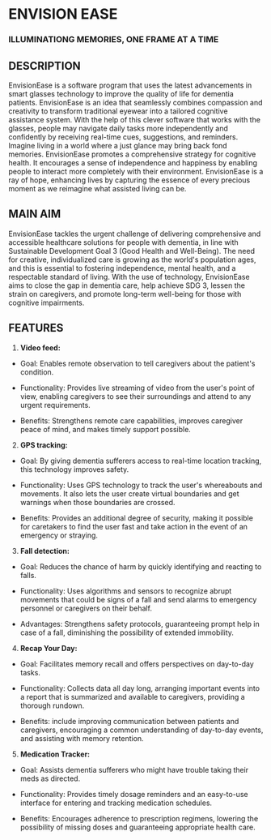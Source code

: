 # ENVISION EASE

### ILLUMINATIONG MEMORIES, ONE FRAME AT A TIME

## **DESCRIPTION**
EnvisionEase is a software program that uses the latest advancements in smart glasses technology to improve the quality of life for dementia patients. EnvisionEase is an idea that seamlessly combines compassion and creativity to transform traditional eyewear into a tailored cognitive assistance system.
With the help of this clever software that works with the glasses, people may navigate daily tasks more independently and confidently by receiving real-time cues, suggestions, and reminders. 
Imagine living in a world where a just glance may bring back fond memories. EnvisionEase promotes a comprehensive strategy for cognitive health. It encourages a sense of independence and happiness by enabling people to interact more completely with their environment. EnvisionEase is a ray of hope, enhancing lives by capturing the essence of every precious moment as we reimagine what assisted living can be.

## **MAIN AIM**
EnvisionEase tackles the urgent challenge of delivering comprehensive and accessible healthcare solutions for people with dementia, in line with Sustainable Development Goal 3 (Good Health and Well-Being). The need for creative, individualized care is growing as the world's population ages, and this is essential to fostering independence, mental health, and a respectable standard of living. With the use of technology, EnvisionEase aims to close the gap in dementia care, help achieve SDG 3, lessen the strain on caregivers, and promote long-term well-being for those with cognitive impairments.

## FEATURES
1. **Video feed:** 
- Goal: Enables remote observation to tell caregivers about the patient's condition.
* Functionality: Provides live streaming of video from the user's point of view, enabling caregivers to see their surroundings and attend to any urgent requirements.
+ Benefits: Strengthens remote care capabilities, improves caregiver peace of mind, and makes timely support possible.
2. **GPS tracking:** 
- Goal: By giving dementia sufferers access to real-time location tracking, this technology improves safety.
* Functionality: Uses GPS technology to track the user's whereabouts and movements. It also lets the user create virtual boundaries and get warnings when those boundaries are crossed.
+ Benefits: Provides an additional degree of security, making it possible for caretakers to find the user fast and take action in the event of an emergency or straying.
3. **Fall detection:** 
- Goal: Reduces the chance of harm by quickly identifying and reacting to falls.
* Functionality: Uses algorithms and sensors to recognize abrupt movements that could be signs of a fall and send alarms to emergency personnel or caregivers on their behalf.
+ Advantages: Strengthens safety protocols, guaranteeing prompt help in case of a fall, diminishing the possibility of extended immobility.
4. **Recap Your Day:**
- Goal: Facilitates memory recall and offers perspectives on day-to-day tasks.
* Functionality: Collects data all day long, arranging important events into a report that is summarized and available to caregivers, providing a thorough rundown.
+ Benefits: include improving communication between patients and caregivers, encouraging a common understanding of day-to-day events, and assisting with memory retention.
5. **Medication Tracker:**
- Goal: Assists dementia sufferers who might have trouble taking their meds as directed.
* Functionality: Provides timely dosage reminders and an easy-to-use interface for entering and tracking medication schedules.
+ Benefits: Encourages adherence to prescription regimens, lowering the possibility of missing doses and guaranteeing appropriate health care.

